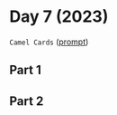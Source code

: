 # Day 7 (2023)

`Camel Cards` ([prompt](https://adventofcode.com/2023/day/7))

## Part 1

## Part 2

